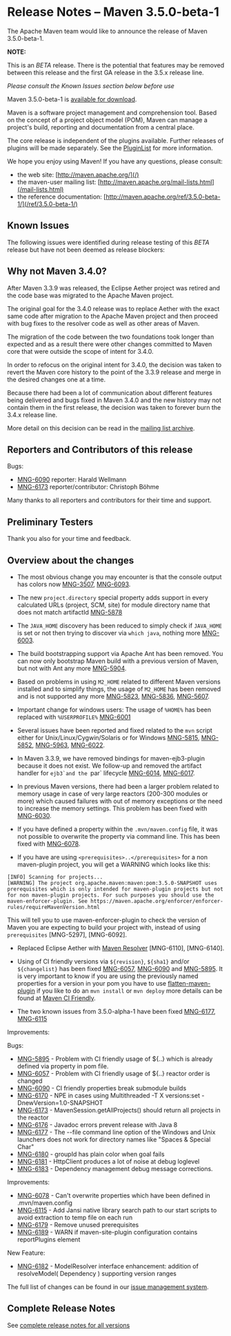 <!--
 Licensed to the Apache Software Foundation (ASF) under one
 or more contributor license agreements.  See the NOTICE file
 distributed with this work for additional information
 regarding copyright ownership.  The ASF licenses this file
 to you under the Apache License, Version 2.0 (the
 "License"); you may not use this file except in compliance
 with the License.  You may obtain a copy of the License at

   http://www.apache.org/licenses/LICENSE-2.0

 Unless required by applicable law or agreed to in writing,
 software distributed under the License is distributed on an
 "AS IS" BASIS, WITHOUT WARRANTIES OR CONDITIONS OF ANY
 KIND, either express or implied.  See the License for the
 specific language governing permissions and limitations
 under the License.

 NOTE: For help with the syntax of this file, see:
 http://maven.apache.org/doxia/references/apt-format.html
-->

# Release Notes &#x2013; Maven 3.5.0-beta-1

The Apache Maven team would like to announce the release of Maven 3.5.0-beta-1.

<div class="alert alert-error" role="alert">
<p><b>NOTE:</b></p>
<p>This is an <i>BETA</i> release. There is the potential that features may be removed between this release and the first GA release in the 3.5.x release line.</p>
<p><i>Please consult the Known Issues section below before use</i></p>
</div>

Maven 3.5.0-beta-1 is [available for download][0].

Maven is a software project management and comprehension tool. Based on the concept of a project object model
(POM), Maven can manage a project's build, reporting and documentation from a central place.

The core release is independent of the plugins available. Further releases of plugins will be made separately.
See the [PluginList][1] for more information.

We hope you enjoy using Maven! If you have any questions, please consult:

- the web site: [http://maven.apache.org/](/)
- the maven-user mailing list: [http://maven.apache.org/mail-lists.html](/mail-lists.html)
- the reference documentation: [http://maven.apache.org/ref/3.5.0-beta-1/](/ref/3.5.0-beta-1/)

## Known Issues

The following issues were identified during release testing of this _BETA_ release but have not been deemed as release blockers:

## Why not Maven 3.4.0?

After Maven 3.3.9 was released, the Eclipse Aether project was retired and the code base was migrated to the Apache Maven project.

The original goal for the 3.4.0 release was to replace Aether with the exact same code after migration to the Apache Maven project and then proceed with bug fixes to the resolver code as well as other areas of Maven.

The migration of the code between the two foundations took longer than expected and as a result there were other changes committed to Maven core that were outside the scope of intent for 3.4.0.

In order to refocus on the original intent for 3.4.0, the decision was taken to revert the Maven core history to the point of the 3.3.9 release and merge in the desired changes one at a time.

Because there had been a lot of communication about different features being delivered and bugs fixed in Maven 3.4.0 and the new history may not contain them in the first release, the decision was taken to forever burn the 3.4.x release line.

More detail on this decision can be read in the [mailing list archive](http://www.mail-archive.com/dev@maven.apache.org/msg112103.html).

## Reporters and Contributors of this release

Bugs:

 * [MNG-6090] reporter: Harald Wellmann
 * [MNG-6173] reporter/contributor: Christoph Böhme

Many thanks to all reporters and contributors for their time and support.

## Preliminary Testers

Thank you also for your time and feedback.

## Overview about the changes

 * The most obvious change you may encounter is that the console output
   has colors now [MNG-3507], [MNG-6093].

 * The new `project.directory` special property adds support in every calculated URLs (project, SCM, site)
   for module directory name that does not match artifactId [MNG-5878]

 * The `JAVA_HOME` discovery has been reduced to simply check if `JAVA_HOME` is set
   or not then trying to discover via `which java`, nothing more [MNG-6003].

 * The build bootstrapping support via Apache Ant has been removed. You can now only bootstrap Maven
   build with a previous version of Maven, but not with Ant any more [MNG-5904].

 * Based on problems in using `M2_HOME` related to different Maven versions installed and
   to simplify things, the usage of `M2_HOME` has been removed and is not
   supported any more [MNG-5823], [MNG-5836], [MNG-5607].

 * Important change for windows users: The usage of `%HOME%` has been replaced
   with `%USERPROFILE%` [MNG-6001]

 * Several issues have been reported and fixed related to the `mvn` script either
   for Unix/Linux/Cygwin/Solaris or for Windows
   [MNG-5815], [MNG-5852], [MNG-5963], [MNG-6022].

 * In Maven 3.3.9, we have removed bindings for maven-ejb3-plugin because it
   does not exist. We follow-up and removed the artifact handler for `ejb3̀
   and the `par` lifecycle [MNG-6014], [MNG-6017].

 * In previous Maven versions, there had been a larger problem related to
   memory usage in case of very large reactors (200-300 modules or more)
   which caused failures with out of memory exceptions or the need to increase
   the memory settings. This problem has been fixed with [MNG-6030].

 * If you have defined a property within the `.mvn/maven.config` file,
   it was not possible to overwrite the property via command line.
   This has been fixed with [MNG-6078][MNG-6078].

 * If you have are using `<prerequisites>..</prerequisites>` for a non
   maven-plugin project, you will get a WARNING which looks like this:

```
[INFO] Scanning for projects...
[WARNING] The project org.apache.maven:maven:pom:3.5.0-SNAPSHOT uses prerequisites which is only intended for maven-plugin projects but not for non maven-plugin projects. For such purposes you should use the maven-enforcer-plugin. See https://maven.apache.org/enforcer/enforcer-rules/requireMavenVersion.html
```

   This will tell you to use maven-enforcer-plugin to check the version of Maven
   you are expecting to build your project with, instead of using `prerequisites`
   [MNG-5297], [MNG-6092].

 * Replaced Eclipse Aether with [Maven Resolver][maven-resolver]
   [MNG-6110], [MNG-6140].

 * Using of CI friendly versions via `${revision}`, `${sha1}` and/or `${changelist}` 
   has been fixed [MNG-6057], [MNG-6090] and [MNG-5895]. It is very important to
   know if you are using the previously named properties for a version in your 
   pom you have to use [flatten-maven-plugin] if you like to do an `mvn install` 
   or `mvn deploy` more details can be found at [Maven CI Friendly](/maven-ci-friendly.html).

 * The two known issues from 3.5.0-alpha-1 have been fixed [MNG-6177], [MNG-6115]

Improvements:

Bugs:

* [MNG-5895] - Problem with CI friendly usage of ${..} which is already defined via property in pom file.
* [MNG-6057] - Problem with CI friendly usage of ${..} reactor order is changed
* [MNG-6090] - CI friendly properties break submodule builds
* [MNG-6170] - NPE in cases using Multithreaded -T X versions:set -DnewVersion=1.0-SNAPSHOT
* [MNG-6173] - MavenSession.getAllProjects() should return all projects in the reactor
* [MNG-6176] - Javadoc errors prevent release with Java 8
* [MNG-6177] - The --file command line option of the Windows and Unix launchers does not work for directory names like "Spaces & Special Char"
* [MNG-6180] - groupId has plain color when goal fails
* [MNG-6181] - HttpClient produces a lot of noise at debug loglevel
* [MNG-6183] - Dependency management debug message corrections.

Improvements:

* [MNG-6078] - Can't overwrite properties which have been defined in .mvn/maven.config
* [MNG-6115] - Add Jansi native library search path to our start scripts to avoid extraction to temp file on each run
* [MNG-6179] - Remove unused prerequisites
* [MNG-6189] - WARN if maven-site-plugin configuration contains reportPlugins element

New Feature:

* [MNG-6182] - ModelResolver interface enhancement: addition of resolveModel( Dependency ) supporting version ranges

The full list of changes can be found in our [issue management system][4].

## Complete Release Notes

See [complete release notes for all versions][5]

[0]: ../../download.html
[1]: ../../plugins/index.html
[2]: http://maven.apache.org/
[4]: https://issues.apache.org/jira/secure/ReleaseNote.jspa?projectId=12316922&amp;version=12339664&amp;styleName=Text
[5]: ../../docs/history.html
[maven-enforcer-plugin]: /enforcer/maven-enforcer-plugin/
[maven-resources-plugin]: /enforcer/maven-resources-plugin/
[maven-aether-provider]: /ref/3.5.0-alpha-1/maven-aether-provider/
[maven-compat]: /ref/3.5.0-alpha-1/maven-compat/
[maven-resolver]: /maven.apache.org/resolver/

[MNG-3507]: https://issues.apache.org/jira/browse/MNG-3507
[MNG-5607]: https://issues.apache.org/jira/browse/MNG-5607
[MNG-5815]: https://issues.apache.org/jira/browse/MNG-5815
[MNG-5823]: https://issues.apache.org/jira/browse/MNG-5823
[MNG-5836]: https://issues.apache.org/jira/browse/MNG-5836
[MNG-5852]: https://issues.apache.org/jira/browse/MNG-5852
[MNG-5878]: https://issues.apache.org/jira/browse/MNG-5878
[MNG-5895]: https://issues.apache.org/jira/browse/MNG-5895
[MNG-5904]: https://issues.apache.org/jira/browse/MNG-5904
[MNG-5963]: https://issues.apache.org/jira/browse/MNG-5963
[MNG-6001]: https://issues.apache.org/jira/browse/MNG-6001
[MNG-6003]: https://issues.apache.org/jira/browse/MNG-6003
[MNG-6014]: https://issues.apache.org/jira/browse/MNG-6014
[MNG-6017]: https://issues.apache.org/jira/browse/MNG-6017
[MNG-6022]: https://issues.apache.org/jira/browse/MNG-6022
[MNG-6030]: https://issues.apache.org/jira/browse/MNG-6030
[MNG-6057]: https://issues.apache.org/jira/browse/MNG-6057
[MNG-6078]: https://issues.apache.org/jira/browse/MNG-6078
[MNG-6090]: https://issues.apache.org/jira/browse/MNG-6090
[MNG-6093]: https://issues.apache.org/jira/browse/MNG-6093
[MNG-6115]: https://issues.apache.org/jira/browse/MNG-6115
[MNG-6170]: https://issues.apache.org/jira/browse/MNG-6170
[MNG-6173]: https://issues.apache.org/jira/browse/MNG-6173
[MNG-6176]: https://issues.apache.org/jira/browse/MNG-6176
[MNG-6177]: https://issues.apache.org/jira/browse/MNG-6177
[MNG-6179]: https://issues.apache.org/jira/browse/MNG-6179
[MNG-6180]: https://issues.apache.org/jira/browse/MNG-6180
[MNG-6181]: https://issues.apache.org/jira/browse/MNG-6181
[MNG-6182]: https://issues.apache.org/jira/browse/MNG-6182
[MNG-6183]: https://issues.apache.org/jira/browse/MNG-6183
[MNG-6189]: https://issues.apache.org/jira/browse/MNG-6189

[flatten-maven-plugin]: http://www.mojohaus.org/flatten-maven-plugin/
